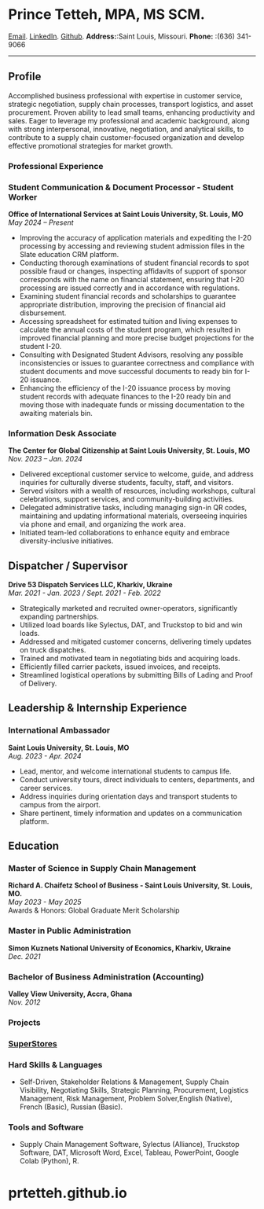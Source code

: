 # **Prince Tetteh**, MPA, MS SCM.
[Email](mailto:prince.tetteh22@yahoo.com). [LinkedIn](https://www.linkedin.com/in/prince-tetteh-8a135774/). [Github](https://prtetteh.github.io). **Address:**:Saint Louis, Missouri. **Phone:** :(636) 341-9066

---
## Profile
Accomplished business professional with expertise in customer service, strategic negotiation, supply chain processes, transport logistics, and asset procurement. Proven ability to lead small teams, enhancing productivity and sales. Eager to leverage my professional and academic background, along with strong interpersonal, innovative, negotiation, and analytical skills, to contribute to a supply chain customer-focused organization and develop effective promotional strategies for market growth.
### Professional Experience
### Student Communication & Document Processor - Student Worker 
**Office of International Services at Saint Louis University, St. Louis, MO**  
*May 2024 – Present*
- Improving the accuracy of application materials and expediting the I-20 processing by accessing and reviewing student admission files in the Slate education CRM platform.
- Conducting thorough examinations of student financial records to spot possible fraud or changes, inspecting affidavits of support of sponsor corresponds with the name on financial statement, ensuring that I-20 processing are issued correctly and in accordance with regulations.
- Examining student financial records and scholarships to guarantee appropriate distribution, improving the precision of financial aid disbursement.
- Accessing spreadsheet for estimated tuition and living expenses to calculate the annual costs of the student program, which resulted in improved financial planning and more precise budget projections for the student I-20.
- Consulting with Designated Student Advisors, resolving any possible inconsistencies or issues to guarantee correctness and compliance with student documents and move successful documents to ready bin for I-20 issuance.
- Enhancing the efficiency of the I-20 issuance process by moving student records with adequate finances to the I-20 ready bin and moving those with inadequate funds or missing documentation to the awaiting materials bin.
### Information Desk Associate
**The Center for Global Citizenship at Saint Louis University, St. Louis, MO**  *Nov. 2023 – Jan. 2024*
- Delivered exceptional customer service to welcome, guide, and address inquiries for culturally diverse students, faculty, staff, and visitors.
- Served visitors with a wealth of resources, including workshops, cultural celebrations, support services, and community-building activities.
- Delegated administrative tasks, including managing sign-in QR codes, maintaining and updating informational materials, overseeing inquiries via phone and email, and organizing the work area.
- Initiated team-led collaborations to enhance equity and embrace diversity-inclusive initiatives.
## Dispatcher / Supervisor
**Drive 53 Dispatch Services LLC, Kharkiv, Ukraine**  
*Mar. 2021 - Jan. 2023 / Sept. 2021 - Feb. 2022*
- Strategically marketed and recruited owner-operators, significantly expanding partnerships.
- Utilized load boards like Sylectus, DAT, and Truckstop to bid and win loads.
- Addressed and mitigated customer concerns, delivering timely updates on truck dispatches.
- Trained and motivated team in negotiating bids and acquiring loads.
- Efficiently filled carrier packets, issued invoices, and receipts.
- Streamlined logistical operations by submitting Bills of Lading and Proof of Delivery.
## Leadership & Internship Experience
### International Ambassador
**Saint Louis University, St. Louis, MO**  
*Aug. 2023 - Apr. 2024*
- Lead, mentor, and welcome international students to campus life.
- Conduct university tours, direct individuals to centers, departments, and career services.
- Address inquiries during orientation days and transport students to campus from the airport.
- Share pertinent, timely information and updates on a communication platform.
## Education
### Master of Science in Supply Chain Management
**Richard A. Chaifetz School of Business - Saint Louis University, St. Louis, MO.**  
*May 2023 - May 2025*  
Awards & Honors: Global Graduate Merit Scholarship
### Master in Public Administration
**Simon Kuznets National University of Economics, Kharkiv, Ukraine**  
*Dec. 2021* 
### Bachelor of Business Administration (Accounting)
**Valley View University, Accra, Ghana**  
*Nov. 2012*
### **Projects**
### [SuperStores](https://prtetteh.github.io/Projects/)
### Hard Skills & Languages
- Self-Driven, Stakeholder Relations & Management, Supply Chain Visibility, Negotiating Skills, Strategic Planning, Procurement, Logistics Management, Risk Management, Problem Solver,English (Native), French (Basic), Russian (Basic).
### Tools and Software
- Supply Chain Management Software, Sylectus (Alliance), Truckstop Software, DAT, Microsoft Word, Excel, Tableau, PowerPoint, Google Colab (Python), R.



# prtetteh.github.io
